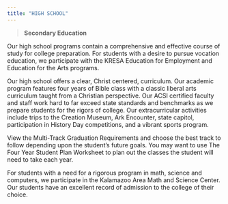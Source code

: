 ```yaml
---
title: "HIGH SCHOOL"
---
```

> **Secondary Education**

Our high school programs contain a comprehensive and effective course of study for college preparation. For students with a desire to pursue vocation education, we participate with the KRESA Education for Employment and Education for the Arts programs.

Our high school offers a clear, Christ centered, curriculum. Our academic program features four years of Bible class with a classic liberal arts curriculum taught from a Christian perspective. Our ACSI certified faculty and staff work hard to far exceed state standards and benchmarks as we prepare students for the rigors of college. Our extracurricular activities include trips to the Creation Museum, Ark Encounter, state capitol, participation in History Day competitions, and a vibrant sports program.

View the Multi-Track Graduation Requirements and choose the best track to follow depending upon the student’s future goals.  You may want to use The Four Year Student Plan Worksheet to plan out the classes the student will need to take each year.

For students with a need for a rigorous program in math, science and computers, we participate in the Kalamazoo Area Math and Science Center. Our students have an excellent record of admission to the college of their choice.

